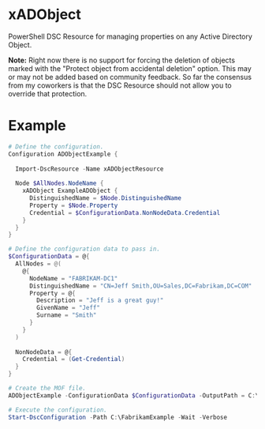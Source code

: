 # xADObject
PowerShell DSC Resource for managing properties on any Active Directory Object.

__Note:__ Right now there is no support for forcing the deletion of objects marked with the "Protect object from accidental deletion" option. This may or may not be added based on community feedback. So far the consensus from my coworkers is that the DSC Resource should not allow you to override that protection.


# Example

```PowerShell
# Define the configuration.
Configuration ADObjectExample {
  
  Import-DscResource -Name xADObjectResource
  
  Node $AllNodes.NodeName {
    xADObject ExampleADObject {
      DistinguishedName = $Node.DistinguishedName
      Property = $Node.Property
      Credential = $ConfigurationData.NonNodeData.Credential
    }
  }
}

# Define the configuration data to pass in.
$ConfigurationData = @{
  AllNodes = @(
    @{
      NodeName = "FABRIKAM-DC1"
      DistinguishedName = "CN=Jeff Smith,OU=Sales,DC=Fabrikam,DC=COM"
      Property = @{
        Description = "Jeff is a great guy!"
        GivenName = "Jeff"
        Surname = "Smith"
      }
    }
  )
  
  NonNodeData = @{
    Credential = (Get-Credential)
  }
}

# Create the MOF file.
ADObjectExample -ConfigurationData $ConfigurationData -OutputPath = C:\FabrikamExample

# Execute the configuration.
Start-DscConfiguration -Path C:\FabrikamExample -Wait -Verbose
```
